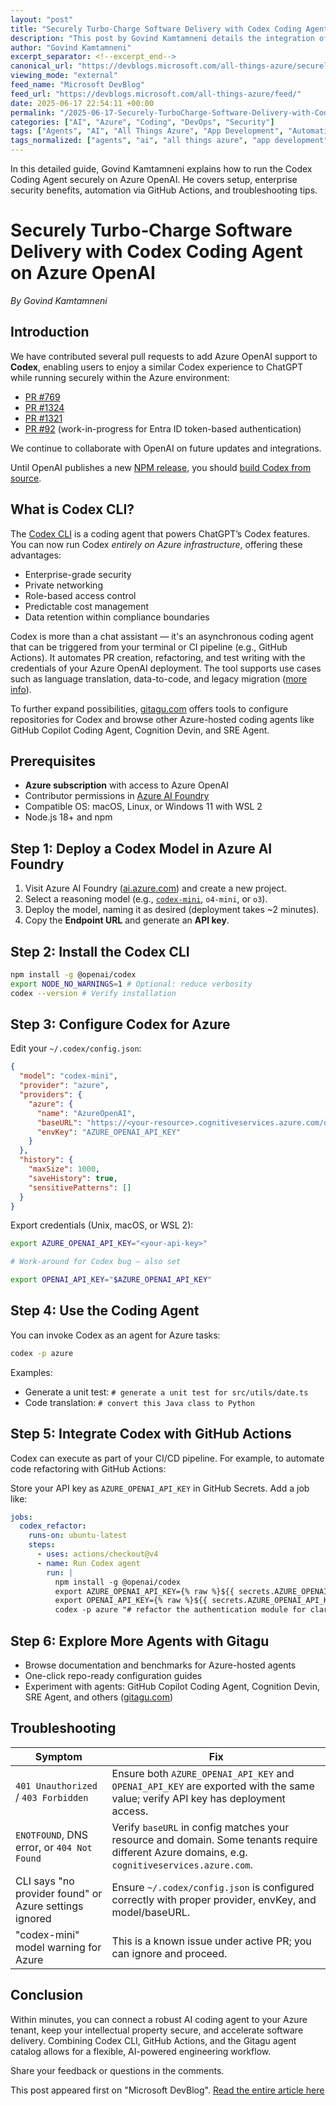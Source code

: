 ```yaml
---
layout: "post"
title: "Securely Turbo‑Charge Software Delivery with Codex Coding Agent on Azure OpenAI"
description: "This post by Govind Kamtamneni details the integration of Codex with Azure OpenAI, enabling a secure, enterprise-grade coding agent environment on Azure. Learn the step-by-step process to deploy, configure, and automate Codex workflows, including CI/CD integration with GitHub Actions and troubleshooting guidance."
author: "Govind Kamtamneni"
excerpt_separator: <!--excerpt_end-->
canonical_url: "https://devblogs.microsoft.com/all-things-azure/securely-turbo%e2%80%91charge-your-software-delivery-with-the-codex-coding-agent-on-azure-openai/"
viewing_mode: "external"
feed_name: "Microsoft DevBlog"
feed_url: "https://devblogs.microsoft.com/all-things-azure/feed/"
date: 2025-06-17 22:54:11 +00:00
permalink: "/2025-06-17-Securely-TurboCharge-Software-Delivery-with-Codex-Coding-Agent-on-Azure-OpenAI.html"
categories: ["AI", "Azure", "Coding", "DevOps", "Security"]
tags: ["Agents", "AI", "All Things Azure", "App Development", "Automation", "Azure", "Azure AI Foundry", "Azure OpenAI", "CI/CD", "CLI", "Codex", "Codex Mini", "Coding", "Coding Agent", "Config.json", "Developer Productivity", "DevOps", "Entra ID", "GitHub Actions", "News", "Node.js", "OpenAI", "Private Networking", "Refactoring", "Security"]
tags_normalized: ["agents", "ai", "all things azure", "app development", "automation", "azure", "azure ai foundry", "azure openai", "cislashcd", "cli", "codex", "codex mini", "coding", "coding agent", "configdotjson", "developer productivity", "devops", "entra id", "github actions", "news", "nodedotjs", "openai", "private networking", "refactoring", "security"]
---
```


In this detailed guide, Govind Kamtamneni explains how to run the Codex Coding Agent securely on Azure OpenAI. He covers setup, enterprise security benefits, automation via GitHub Actions, and troubleshooting tips.<!--excerpt_end-->

# Securely Turbo‑Charge Software Delivery with Codex Coding Agent on Azure OpenAI

*By Govind Kamtamneni*

## Introduction

We have contributed several pull requests to add Azure OpenAI support to **Codex**, enabling users to enjoy a similar Codex experience to ChatGPT while running securely within the Azure environment:

- [PR #769](https://github.com/openai/codex/pull/769)
- [PR #1324](https://github.com/openai/codex/pull/1324)
- [PR #1321](https://github.com/openai/codex/pull/1321)
- [PR #92](https://github.com/openai/codex/pull/92) (work-in-progress for Entra ID token-based authentication)

We continue to collaborate with OpenAI on future updates and integrations.

Until OpenAI publishes a new [NPM release](https://www.npmjs.com/package/@openai/codex?activeTab=versions), you should [build Codex from source](https://github.com/openai/codex?tab=readme-ov-file#installation).

## What is Codex CLI?

The [Codex CLI](https://github.com/openai/codex) is a coding agent that powers ChatGPT’s Codex features. You can now run Codex *entirely on Azure infrastructure*, offering these advantages:

- Enterprise-grade security
- Private networking
- Role-based access control
- Predictable cost management
- Data retention within compliance boundaries

Codex is more than a chat assistant — it's an asynchronous coding agent that can be triggered from your terminal or CI pipeline (e.g., GitHub Actions). It automates PR creation, refactoring, and test writing with the credentials of your Azure OpenAI deployment. The tool supports use cases such as language translation, data-to-code, and legacy migration ([more info](https://openai.com/index/introducing-codex/)).

To further expand possibilities, [gitagu.com](https://gitagu.com) offers tools to configure repositories for Codex and browse other Azure-hosted coding agents like GitHub Copilot Coding Agent, Cognition Devin, and SRE Agent.

## Prerequisites

- **Azure subscription** with access to Azure OpenAI
- Contributor permissions in [Azure AI Foundry](https://ai.azure.com)
- Compatible OS: macOS, Linux, or Windows 11 with WSL 2
- Node.js 18+ and npm

## Step 1: Deploy a Codex Model in Azure AI Foundry

1. Visit Azure AI Foundry ([ai.azure.com](https://ai.azure.com)) and create a new project.
2. Select a reasoning model (e.g., [`codex-mini`](https://devblogs.microsoft.com/foundry/codex-mini-fast-scalable-code-generation-for-the-cli-era/), `o4-mini`, or `o3`).
3. Deploy the model, naming it as desired (deployment takes ~2 minutes).
4. Copy the **Endpoint URL** and generate an **API key**.

## Step 2: Install the Codex CLI

```bash
npm install -g @openai/codex
export NODE_NO_WARNINGS=1 # Optional: reduce verbosity
codex --version # Verify installation
```

## Step 3: Configure Codex for Azure

Edit your `~/.codex/config.json`:

```json
{
  "model": "codex-mini",
  "provider": "azure",
  "providers": {
    "azure": {
      "name": "AzureOpenAI",
      "baseURL": "https://<your-resource>.cognitiveservices.azure.com/openai",
      "envKey": "AZURE_OPENAI_API_KEY"
    }
  },
  "history": {
    "maxSize": 1000,
    "saveHistory": true,
    "sensitivePatterns": []
  }
}
```

Export credentials (Unix, macOS, or WSL 2):

```bash
export AZURE_OPENAI_API_KEY="<your-api-key>"

# Work-around for Codex bug – also set

export OPENAI_API_KEY="$AZURE_OPENAI_API_KEY"
```

## Step 4: Use the Coding Agent

You can invoke Codex as an agent for Azure tasks:

```bash
codex -p azure
```

Examples:

- Generate a unit test: `# generate a unit test for src/utils/date.ts`
- Code translation: `# convert this Java class to Python`

## Step 5: Integrate Codex with GitHub Actions

Codex can execute as part of your CI/CD pipeline. For example, to automate code refactoring with GitHub Actions:

Store your API key as `AZURE_OPENAI_API_KEY` in GitHub Secrets. Add a job like:

```yaml
jobs:
  codex_refactor:
    runs-on: ubuntu-latest
    steps:
      - uses: actions/checkout@v4
      - name: Run Codex agent
        run: |
          npm install -g @openai/codex
          export AZURE_OPENAI_API_KEY={% raw %}${{ secrets.AZURE_OPENAI_API_KEY }}{% endraw %}
          export OPENAI_API_KEY={% raw %}${{ secrets.AZURE_OPENAI_API_KEY }}{% endraw %}
          codex -p azure "# refactor the authentication module for clarity"
```

## Step 6: Explore More Agents with Gitagu

- Browse documentation and benchmarks for Azure-hosted agents
- One-click repo-ready configuration guides
- Experiment with agents: GitHub Copilot Coding Agent, Cognition Devin, SRE Agent, and others ([gitagu.com](https://gitagu.com))

## Troubleshooting

| Symptom | Fix |
| --- | --- |
| `401 Unauthorized` / `403 Forbidden` | Ensure both `AZURE_OPENAI_API_KEY` and `OPENAI_API_KEY` are exported with the same value; verify API key has deployment access. |
| `ENOTFOUND`, DNS error, or `404 Not Found` | Verify `baseURL` in config matches your resource and domain. Some tenants require different Azure domains, e.g. `cognitiveservices.azure.com`. |
| CLI says "no provider found" or Azure settings ignored | Ensure `~/.codex/config.json` is configured correctly with proper provider, envKey, and model/baseURL. |
| "codex-mini" model warning for Azure | This is a known issue under active PR; you can ignore and proceed. |

## Conclusion

Within minutes, you can connect a robust AI coding agent to your Azure tenant, keep your intellectual property secure, and accelerate software delivery. Combining Codex CLI, GitHub Actions, and the Gitagu agent catalog allows for a flexible, AI-powered engineering workflow.

Share your feedback or questions in the comments.

This post appeared first on "Microsoft DevBlog". [Read the entire article here](https://devblogs.microsoft.com/all-things-azure/securely-turbo%e2%80%91charge-your-software-delivery-with-the-codex-coding-agent-on-azure-openai/)

